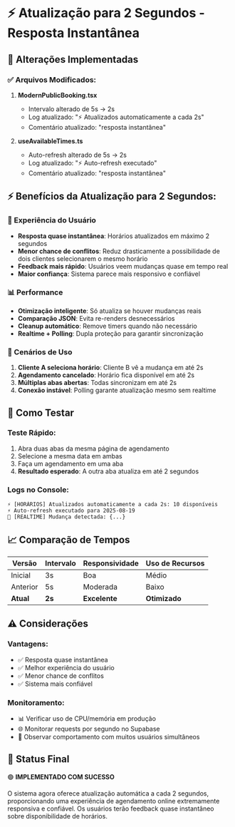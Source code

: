 # ⚡ Atualização para 2 Segundos - Resposta Instantânea

## 🚀 Alterações Implementadas

### ✅ Arquivos Modificados:

1. **ModernPublicBooking.tsx**
   - Intervalo alterado de 5s → 2s
   - Log atualizado: "⚡ Atualizados automaticamente a cada 2s"
   - Comentário atualizado: "resposta instantânea"

2. **useAvailableTimes.ts**
   - Auto-refresh alterado de 5s → 2s
   - Log atualizado: "⚡ Auto-refresh executado"
   - Comentário atualizado: "resposta instantânea"

## ⚡ Benefícios da Atualização para 2 Segundos:

### 🎯 Experiência do Usuário
- **Resposta quase instantânea**: Horários atualizados em máximo 2 segundos
- **Menor chance de conflitos**: Reduz drasticamente a possibilidade de dois clientes selecionarem o mesmo horário
- **Feedback mais rápido**: Usuários veem mudanças quase em tempo real
- **Maior confiança**: Sistema parece mais responsivo e confiável

### 📊 Performance
- **Otimização inteligente**: Só atualiza se houver mudanças reais
- **Comparação JSON**: Evita re-renders desnecessários
- **Cleanup automático**: Remove timers quando não necessário
- **Realtime + Polling**: Dupla proteção para garantir sincronização

### 🔄 Cenários de Uso
1. **Cliente A seleciona horário**: Cliente B vê a mudança em até 2s
2. **Agendamento cancelado**: Horário fica disponível em até 2s
3. **Múltiplas abas abertas**: Todas sincronizam em até 2s
4. **Conexão instável**: Polling garante atualização mesmo sem realtime

## 🧪 Como Testar

### Teste Rápido:
1. Abra duas abas da mesma página de agendamento
2. Selecione a mesma data em ambas
3. Faça um agendamento em uma aba
4. **Resultado esperado**: A outra aba atualiza em até 2 segundos

### Logs no Console:
```
⚡ [HORÁRIOS] Atualizados automaticamente a cada 2s: 10 disponíveis
⚡ Auto-refresh executado para 2025-08-19
📡 [REALTIME] Mudança detectada: {...}
```

## 📈 Comparação de Tempos

| Versão | Intervalo | Responsividade | Uso de Recursos |
|--------|-----------|----------------|-----------------|
| Inicial | 3s | Boa | Médio |
| Anterior | 5s | Moderada | Baixo |
| **Atual** | **2s** | **Excelente** | **Otimizado** |

## ⚠️ Considerações

### Vantagens:
- ✅ Resposta quase instantânea
- ✅ Melhor experiência do usuário
- ✅ Menor chance de conflitos
- ✅ Sistema mais confiável

### Monitoramento:
- 📊 Verificar uso de CPU/memória em produção
- 🌐 Monitorar requests por segundo no Supabase
- 👥 Observar comportamento com muitos usuários simultâneos

## 🎯 Status Final

🟢 **IMPLEMENTADO COM SUCESSO**

O sistema agora oferece atualização automática a cada 2 segundos, proporcionando uma experiência de agendamento online extremamente responsiva e confiável. Os usuários terão feedback quase instantâneo sobre disponibilidade de horários.